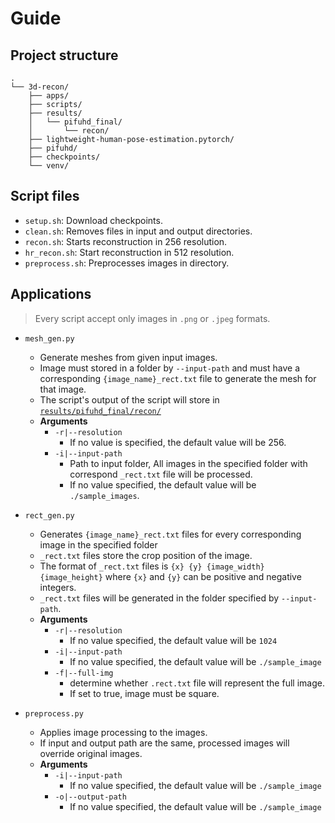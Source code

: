 # Guide

## Project structure
```
.
└── 3d-recon/
    ├── apps/
    ├── scripts/
    ├── results/
    │   └── pifuhd_final/
    │       └── recon/
    ├── lightweight-human-pose-estimation.pytorch/
    ├── pifuhd/
    ├── checkpoints/
    └── venv/
```

## Script files
- `setup.sh`: Download checkpoints.
- `clean.sh`: Removes files in input and output directories.
- `recon.sh`: Starts reconstruction in 256 resolution.
- `hr_recon.sh`: Start reconstruction in 512 resolution.
- `preprocess.sh`: Preprocesses images in directory.

## Applications
> Every script accept only images in `.png` or `.jpeg` formats.
- `mesh_gen.py`
    - Generate meshes from given input images.
    - Image must stored in a folder by `--input-path` and must have a corresponding `{image_name}_rect.txt` file to generate the mesh for that image.
    - The script's output of the script will store in [`results/pifuhd_final/recon/`](results/pifuhd_final/recon/)
    - **Arguments**
        - `-r|--resolution`
            - If no value is specified, the default value will be 256.
        - `-i|--input-path`
            - Path to input folder, All images in the specified folder with correspond `_rect.txt` file will be processed.
            - If no value specified, the default value will be `./sample_images`.
- `rect_gen.py`
    - Generates `{image_name}_rect.txt` files for every corresponding image in the specified folder
    - `_rect.txt` files store the crop position of the image.
    - The format of `_rect.txt` files is `{x} {y} {image_width} {image_height}` where `{x}` and `{y}` can be positive and negative integers.
    - `_rect.txt` files will be generated in the folder specified by `--input-path`.
    - **Arguments**
        - `-r|--resolution`
            - If no value specified, the default value will be `1024`
        - `-i|--input-path`
            - If no value specified, the default value will be `./sample_image`
        - `-f|--full-img`
            - determine whether `.rect.txt` file will represent the full image.
            - If set to true, image must be square.
    
- `preprocess.py`
    - Applies image processing to the images.
    - If input and output path are the same, processed images will override original images.
    - **Arguments**
        - `-i|--input-path`
            - If no value specified, the default value will be `./sample_image`
        - `-o|--output-path`
            - If no value specified, the default value will be `./sample_image`

